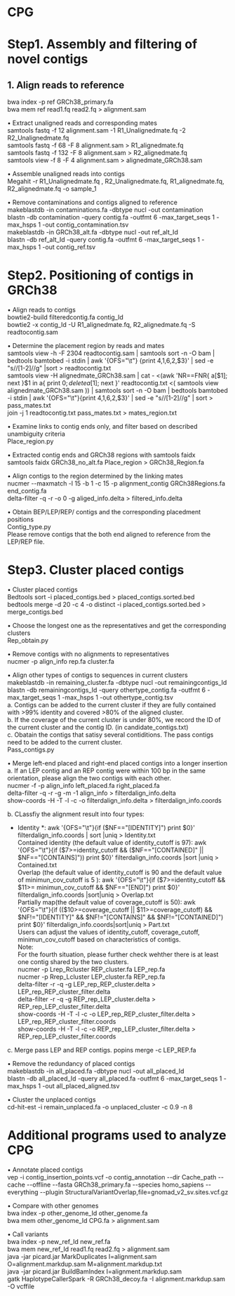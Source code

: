 # CPG
 
# Step1. Assembly and filtering of novel contigs <br>
## 1.	Align reads to reference <br>
bwa index -p ref GRCh38_primary.fa <br>
bwa mem ref read1.fq read2.fq > alignment.sam
 
•	Extract unaligned reads and corresponding mates <br>
samtools fastq -f 12 alignment.sam -1 R1_Unalignedmate.fq  -2 R2_Unalignedmate.fq  <br> 
samtools fastq -f 68 -F 8 alignment.sam > R1_alignedmate.fq <br>
samtools fastq -f 132 -F 8 alignment.sam > R2_alignedmate.fq <br>
samtools view -f 8 -F 4 alignment.sam > alignedmate_GRCh38.sam <br>
 
•	Assemble unaligned reads into contigs <br>
Megahit -r R1_Unalignedmate.fq , R2_Unalignedmate.fq, R1_alignedmate.fq, R2_alignedmate.fq  -o sample_1 <br>
 
•	Remove contaminations and contigs aligned to reference <br>
makeblastdb -in contaminations.fa -dbtype nucl -out contamination <br>
blastn -db contamination -query contig.fa -outfmt 6 -max_target_seqs 1  -max_hsps 1  -out  contig_contamination.tsv <br>
makeblastdb -in GRCh38_alt.fa -dbtype nucl -out ref_alt_Id <br>
blastn -db ref_alt_Id -query contig.fa -outfmt 6 -max_target_seqs 1  -max_hsps 1  -out  contig_ref.tsv <br>
 
# Step2. Positioning of contigs in GRCh38  <br>
•	Align reads to contigs <br>
bowtie2-build filteredcontig.fa contig_Id<br>
bowtie2 -x contig_Id -U R1_alignedmate.fq, R2_alignedmate.fq  -S readtocontig.sam<br>
 
•	Determine the placement region by reads and mates<br>
samtools view -h -F 2304 readtocontig.sam  | samtools sort -n -O bam | bedtools bamtobed -i stdin | awk '{OFS="\t"} {print $4,$1,$6,$2,$3}' | sed -e "s/\/[1-2]//g" |sort > readtocontig.txt<br>
samtools view -H alignedmate_GRCh38.sam | cat - <(awk 'NR==FNR{ a[$1]; next }$1 in a{ print $0 ; delete a[$1]; next }' readtocontig.txt <( samtools view alignedmate_GRCh38.sam )) | samtools sort -n -O bam | bedtools bamtobed -i stdin | awk '{OFS="\t"}{print $4,$1,$6,$2,$3}' | sed -e "s/\/[1-2]//g" | sort > pass_mates.txt<br>
join -j 1 readtocontig.txt pass_mates.txt > mates_region.txt<br>

•	Examine links to contig ends only, and filter based on described unambiguity criteria<br> 
Place_region.py<br> 

•	Extracted contig ends and GRCh38 regions with samtools faidx<br> 
samtools faidx GRCh38_no_alt.fa Place_region > GRCh38_Region.fa<br> 

•	Align contigs to the region determined by the linking mates <br>
nucmer  --maxmatch -l 15 -b 1 -c 15 -p alignment_contig GRCh38Regions.fa end_contig.fa<br>
delta-filter -q -r -o 0 -g aliged_info.delta > filtered_info.delta <br> 

•	Obtain BEP/LEP/REP/ contigs and the corresponding placedment positions  <br> 
Contig_type.py <br> 
Please remove contigs that the both end aligned to reference from the LEP/REP file. <br>

# Step3. Cluster placed contigs <br>
•	Cluster placed contigs <br>
Bedtools sort -i  placed_contigs.bed >  placed_contigs.sorted.bed <br>
bedtools merge -d 20 -c 4 -o distinct -i  placed_contigs.sorted.bed > merge_contigs.bed <br>

•	Choose the longest one as the representatives and get the corresponding clusters <br>
Rep_obtain.py <br>

•	Remove contigs with no alignments to representatives <br>
nucmer -p align_info  rep.fa cluster.fa<br>

•	Align other types of contigs to sequences in current clusters <br>
makeblastdb -in remaining_cluster.fa -dbtype nucl -out remainingcontigs_Id<br>
blastn -db remainingcontigs_Id -query othertype_contig.fa -outfmt 6 -max_target_seqs 1  -max_hsps 1  -out  othertype_contig.tsv<br>
a. Contigs can be added to the current cluster if they are fully contained with >99% identity and covered >80% of the aligned cluster. <br>
b. If the coverage of the current cluster is under 80%, we record the ID of the current cluster and the contig ID. (in candidate_contigs.txt) <br>
c. Obatain the contigs that satisy several contiditions. The pass contigs need to be added to the current cluster.<br>
Pass_contigs.py<br>
 
•	Merge left-end placed and right-end placed contigs into a longer insertion<br>
a. If an LEP contig and an REP contig were within 100 bp in the same orientation, please align the two contigs with each other. <br> 
nucmer -f  -p align_info left_placed.fa  right_placed.fa<br>
delta-filter -q  -r -g -m -1 align_info > filterdalign_info.delta<br>
show-coords -H -T -l -c -o filterdalign_info.delta > filterdalign_info.coords<br>

b. CLassfiy the alignment result into four types:
* Identity *: awk '{OFS="\t"}{if ($NF=="[IDENTITY]") print $0}' filterdalign_info.coords | sort |uniq > Identity.txt<br>
Contained identity (the default value of identity_cutoff is 97): awk '{OFS="\t"}{if ($7>=identity_cutoff && ($NF=="[CONTAINED]" || $NF=="[CONTAINS]")) print $0}' filterdalign_info.coords |sort |uniq  > Contained.txt<br>
Overlap (the default value of identity_cutoff is 90 and the default value of minimun_cov_cutoff is 5 ): awk '{OFS="\t"}{if ($7>=identity_cutoff && $11>= minimun_cov_cutoff && $NF=="[END]") print $0}' filterdalign_info.coords |sort|uniq  > Overlap.txt<br>
Partially map(the default value of coverage_cutoff is 50): awk '{OFS="\t"}{if (($10>=coverage_cutoff || $11>=coverage_cutoff) && $NF!="[IDENTITY]" && $NF!="[CONTAINS]" && $NF!="[CONTAINED]") print $0}' filterdalign_info.coords|sort|uniq  > Part.txt<br>
Users can adjust the values of identity_cutoff, coverage_cutoff, minimun_cov_cutoff based on characteristics of contigs.<br>
Note: <br>
For the fourth situation, please further check wehther there is at least one contig shared by the two clusters.<br>
        nucmer -p Lrep_Rcluster  REP_cluster.fa LEP_rep.fa   <br>
        nucmer -p Rrep_Lcluster LEP_cluster.fa  REP_rep.fa<br>
        delta-filter  -r -q -g LEP_rep_REP_cluster.delta > LEP_rep_REP_cluster_filter.delta<br>
        delta-filter  -r -q -g REP_rep_LEP_cluster.delta > REP_rep_LEP_cluster_filter.delta<br>
        show-coords -H -T -l -c -o LEP_rep_REP_cluster_filter.delta > LEP_rep_REP_cluster_filter.coords<br>
        show-coords -H -T -l -c -o REP_rep_LEP_cluster_filter.delta > REP_rep_LEP_cluster_filter.coords  <br>      
        
c. Merge pass LEP and REP contigs.
popins merge -c LEP_REP.fa <br>

•	Remove the redundancy of placed contigs<br>
makeblastdb -in all_placed.fa -dbtype nucl -out all_placed_Id<br>
blastn -db all_placed_Id -query all_placed.fa -outfmt 6 -max_target_seqs 1  -max_hsps 1  -out  all_placed_aligned.tsv<br>

•	Cluster the unplaced contigs<br>
cd-hit-est -i remain_unplaced.fa -o unplaced_cluster  -c 0.9 -n 8 <br>

# Additional programs used to analyze CPG  <br>
•	Annotate placed contigs <br>
vep -i contig_insertion_points.vcf -o contig_annotation --dir Cache_path --cache --offline --fasta GRCh38_primary.fa --species homo_sapiens --everything --plugin StructuralVariantOverlap,file=gnomad_v2_sv.sites.vcf.gz <br>

•	Compare with other genomes <br>
bwa index -p other_genome_Id  other_genome.fa <br>
bwa mem other_genome_Id CPG.fa > alignment.sam <br>

•	Call variants  <br>
bwa index -p new_ref_Id  new_ref.fa <br>
bwa mem new_ref_Id read1.fq read2.fq > alignment.sam <br>
java -jar picard.jar MarkDuplicates I=alignment.sam O=alignment.markdup.sam M=alignment.markdup.txt <br>
java  -jar picard.jar BuildBamIndex I=alignment.markdup.sam <br>
gatk HaplotypeCallerSpark -R GRCh38_decoy.fa -I alignment.markdup.sam -O vcffile <br>

